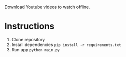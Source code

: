 
Download Youtube videos to watch offline.

# Instructions
1. Clone repository
2. Install dependencies `pip install -r requirements.txt`
3. Run app `python main.py`
